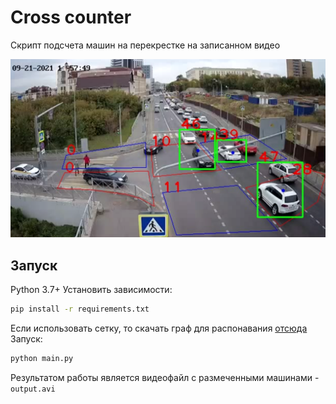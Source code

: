 # Cross counter
Скрипт подсчета машин на перекрестке на записанном видео

![plot](./images/work_example.png)

## Запуск
Python 3.7+
Установить зависимости:
```bash
pip install -r requirements.txt
```
Если использовать сетку, то скачать граф для распонавания [отсюда](https://imageai.readthedocs.io/en/latest/video/index.html#note-imageai-will-switch-to-pytorch-backend-starting-from-june-2021)
Запуск:
```bash
python main.py
```

Результатом работы является видеофайл с размеченными 
машинами - `output.avi`
